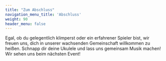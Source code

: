 ```yaml
---
title: "Zum Abschluss"
navigation_menu_title: 'Abschluss'
weight: 90
header_menu: false
---
```

Egal, ob du gelegentlich klimperst oder ein erfahrener Spieler bist, wir freuen uns, dich in unserer wachsenden Gemeinschaft willkommen zu heißen. Schnapp dir deine Ukulele und lass uns gemeinsam Musik machen! Wir sehen uns beim nächsten Event!
